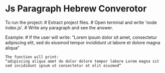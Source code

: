 # Js Paragraph Hebrew Converotor

To run the project:
    # Extract project files.
    # Open terminal and write 'node index.js'.
    # Write any paragraph and see the answer.

Example:
    # If the user will write:
    “Lorem ipsum dolor sit amet, consectetur adipiscing elit, sed do eiusmod tempor incididunt ut labore et dolore magna aliqua“

    The function will print:
    “adipiscing aliqua amet do dolor dolore tempor labore Lorem magna sit sed incididunt ipsum ut consectetur et elit eiusmod“
